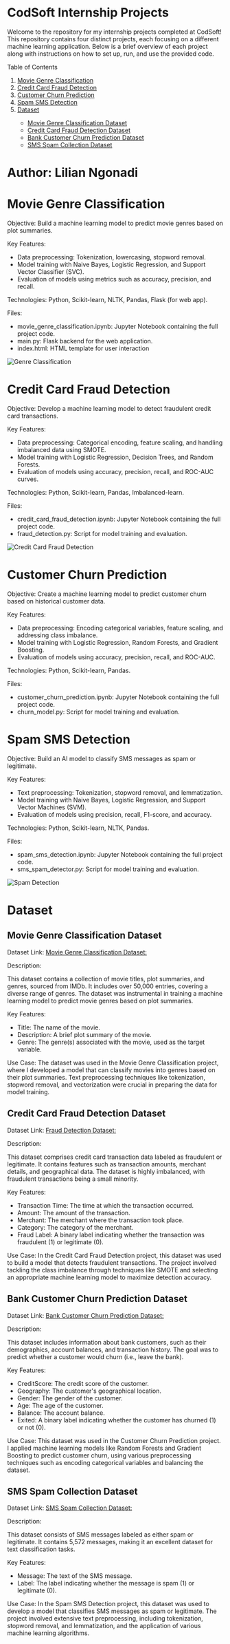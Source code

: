 # CodSoft Internship Projects
<!-- About The Project -->
Welcome to the repository for my internship projects completed at CodSoft! This repository contains four distinct projects, each focusing on a different machine learning application. Below is a brief overview of each project along with instructions on how to set up, run, and use the provided code.
<a name="readme-top"></a>

<!-- TABLE OF CONTENTS -->


<summary>Table of Contents</summary>
<ol>
  <li><a href="#movie-genre-classification">Movie Genre Classification</a></li>
  <li><a href="#credit-card-fraud-detection">Credit Card Fraud Detection</a></li>
  <li><a href="#customer-churn-prediction">Customer Churn Prediction</a></li>
  <li><a href="#spam-sms-detection">Spam SMS Detection</a></li>
 
  <li><a href="#dataset">Dataset</a></li>
  <ul>
      <li><a href="#movie-genre-classification-dataset">Movie Genre Classification Dataset</a></li>
      <li><a href="#credit-card-fraud-detection-dataset">Credit Card Fraud Detection Dataset</a></li>
      <li><a href="bank-customer-churn-prediction-dataset">Bank Customer Churn Prediction Dataset</a></li>
      <li><a href="sms-spam-collection-dataset">SMS Spam Collection Dataset</a></li>     
    </ul>
     </li>
</ol>


# Author: Lilian Ngonadi

# Movie Genre Classification
Objective:
Build a machine learning model to predict movie genres based on plot summaries.

Key Features:
- Data preprocessing: Tokenization, lowercasing, stopword removal.
- Model training with Naive Bayes, Logistic Regression, and Support Vector Classifier (SVC).
- Evaluation of models using metrics such as accuracy, precision, and recall.

Technologies:
Python, Scikit-learn, NLTK, Pandas, Flask (for web app).

Files:
- movie_genre_classification.ipynb: Jupyter Notebook containing the full project code.
- main.py: Flask backend for the web application.
- index.html: HTML template for user interaction

![Genre Classification](genre.gif)

# Credit Card Fraud Detection
Objective:
Develop a machine learning model to detect fraudulent credit card transactions.

Key Features:

- Data preprocessing: Categorical encoding, feature scaling, and handling imbalanced data using SMOTE.
- Model training with Logistic Regression, Decision Trees, and Random Forests.
- Evaluation of models using accuracy, precision, recall, and ROC-AUC curves.

Technologies:
Python, Scikit-learn, Pandas, Imbalanced-learn.

Files:
- credit_card_fraud_detection.ipynb: Jupyter Notebook containing the full project code.
- fraud_detection.py: Script for model training and evaluation.

![Credit Card Fraud Detection](fraud.gif)

# Customer Churn Prediction

Objective:
Create a machine learning model to predict customer churn based on historical customer data.

Key Features:

- Data preprocessing: Encoding categorical variables, feature scaling, and addressing class imbalance.
- Model training with Logistic Regression, Random Forests, and Gradient Boosting.
- Evaluation of models using accuracy, precision, recall, and ROC-AUC.

Technologies:
Python, Scikit-learn, Pandas.

Files:

- customer_churn_prediction.ipynb: Jupyter Notebook containing the full project code.
- churn_model.py: Script for model training and evaluation.

# Spam SMS Detection

Objective:
Build an AI model to classify SMS messages as spam or legitimate.

Key Features:

- Text preprocessing: Tokenization, stopword removal, and lemmatization.
- Model training with Naive Bayes, Logistic Regression, and Support Vector Machines (SVM).
- Evaluation of models using precision, recall, F1-score, and accuracy.

Technologies:
Python, Scikit-learn, NLTK, Pandas.

Files:

- spam_sms_detection.ipynb: Jupyter Notebook containing the full project code.
- sms_spam_detector.py: Script for model training and evaluation.
  
![Spam Detection](spam.gif)
# Dataset

## Movie Genre Classification Dataset

Dataset Link: [Movie Genre Classification Dataset:](https://www.kaggle.com/datasets/hijest/genre-classification-dataset-imdb)

Description:

This dataset contains a collection of movie titles, plot summaries, and genres, sourced from IMDb. It includes over 50,000 entries, covering a diverse range of genres. The dataset was instrumental in training a machine learning model to predict movie genres based on plot summaries.

Key Features:

- Title: The name of the movie.
- Description: A brief plot summary of the movie.
- Genre: The genre(s) associated with the movie, used as the target variable.

Use Case: The dataset was used in the Movie Genre Classification project, where I developed a model that can classify movies into genres based on their plot summaries. Text preprocessing techniques like tokenization, stopword removal, and vectorization were crucial in preparing the data for model training.

## Credit Card Fraud Detection Dataset

Dataset Link: [Fraud Detection Dataset:](https://www.kaggle.com/datasets/kartik2112/fraud-detection)

Description:

This dataset comprises credit card transaction data labeled as fraudulent or legitimate. It contains features such as transaction amounts, merchant details, and geographical data. The dataset is highly imbalanced, with fraudulent transactions being a small minority.

Key Features:

- Transaction Time: The time at which the transaction occurred.
- Amount: The amount of the transaction.
- Merchant: The merchant where the transaction took place.
- Category: The category of the merchant.
- Fraud Label: A binary label indicating whether the transaction was fraudulent (1) or legitimate (0).

Use Case: In the Credit Card Fraud Detection project, this dataset was used to build a model that detects fraudulent transactions. The project involved tackling the class imbalance through techniques like SMOTE and selecting an appropriate machine learning model to maximize detection accuracy.

## Bank Customer Churn Prediction Dataset

Dataset Link: [Bank Customer Churn Prediction Dataset:](https://www.kaggle.com/datasets/shantanudhakadd/bank-customer-churn-prediction)


Description:

This dataset includes information about bank customers, such as their demographics, account balances, and transaction history. The goal was to predict whether a customer would churn (i.e., leave the bank).

Key Features:
- CreditScore: The credit score of the customer.
- Geography: The customer's geographical location.
- Gender: The gender of the customer.
- Age: The age of the customer.
- Balance: The account balance.
- Exited: A binary label indicating whether the customer has churned (1) or not (0).

Use Case: This dataset was used in the Customer Churn Prediction project. I applied machine learning models like Random Forests and Gradient Boosting to predict customer churn, using various preprocessing techniques such as encoding categorical variables and balancing the dataset.

## SMS Spam Collection Dataset

Dataset Link:  [SMS Spam Collection Dataset:](https://www.kaggle.com/datasets/uciml/sms-spam-collection-dataset)

Description:

This dataset consists of SMS messages labeled as either spam or legitimate. It contains 5,572 messages, making it an excellent dataset for text classification tasks.

Key Features:

- Message: The text of the SMS message.
- Label: The label indicating whether the message is spam (1) or legitimate (0).

Use Case: In the Spam SMS Detection project, this dataset was used to develop a model that classifies SMS messages as spam or legitimate. The project involved extensive text preprocessing, including tokenization, stopword removal, and lemmatization, and the application of various machine learning algorithms.
